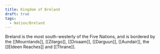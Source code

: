 ```yaml
---
title: Kingdom of Breland
draft: true
tags:
  - Nation/Breland
---
```

 
Breland is the most south-westerly of the Five Nations, and is bordered by the [[Mournlands]], [[Zilargo]], [[Droaam]], [[Darguun]], [[Aundair]], the [[Eldeen Reaches]] and [[Thrane]].
